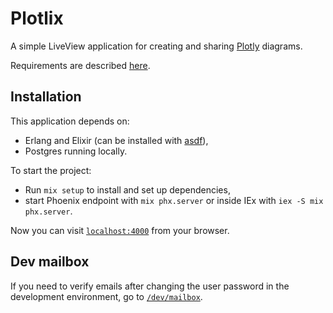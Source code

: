 # Plotlix

A simple LiveView application for creating and sharing [Plotly](https://plotly.com) diagrams.

Requirements are described [here](Technical%20Assignment%20Full-Stack%20Dev.pdf).

## Installation

This application depends on:
- Erlang and Elixir (can be installed with [asdf](https://asdf-vm.com/guide/getting-started.html)),
- Postgres running locally.

To start the project:

  * Run `mix setup` to install and set up dependencies,
  * start Phoenix endpoint with `mix phx.server` or inside IEx with `iex -S mix phx.server`.

Now you can visit [`localhost:4000`](http://localhost:4000) from your browser.

## Dev mailbox
If you need to verify emails after changing the user password in the development environment, go to [`/dev/mailbox`](http://localhost:4000/dev/mailbox).
